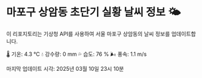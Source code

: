 
# 마포구 상암동 초단기 실황 날씨 정보 🌤️

이 리포지토리는 기상청 API를 사용하여 서울 마포구 상암동의 날씨 정보를 업데이트합니다. 

🌡️ 기온: 4.3 ℃
💧 강수량: 0 mm
💦 습도: 76 %
🌬️ 풍속: 1.1 m/s

마지막 업데이트 시각: 2025년 03월 10일 23시 10분    
